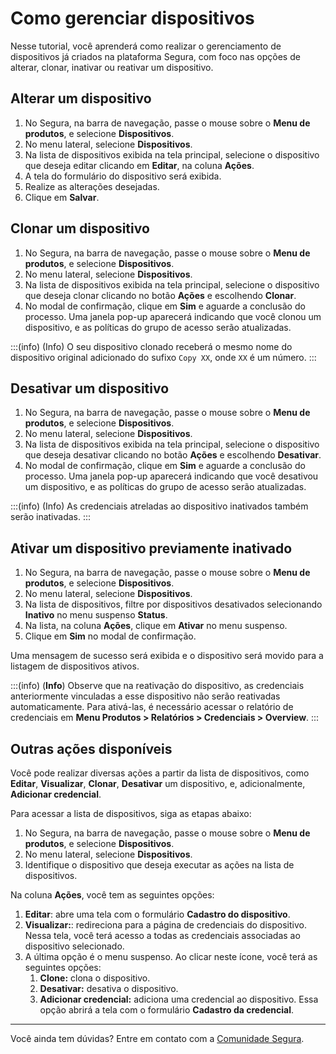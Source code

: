 # Como gerenciar dispositivos

Nesse tutorial, você aprenderá como realizar o gerenciamento de dispositivos já criados na plataforma Segura, com foco nas opções de alterar, clonar,  inativar ou reativar um dispositivo.

## Alterar um dispositivo

1. No Segura, na barra de navegação, passe o mouse sobre o **Menu de produtos**, e selecione  **Dispositivos**.
2. No menu lateral, selecione **Dispositivos**.
3. Na lista de dispositivos exibida na tela principal, selecione o dispositivo que deseja editar clicando em **Editar**, na coluna **Ações**.
4. A tela do formulário do dispositivo será exibida.
5. Realize as alterações desejadas.
6. Clique em **Salvar**.

## Clonar um dispositivo

1. No Segura, na barra de navegação, passe o mouse sobre o **Menu de produtos**, e selecione  **Dispositivos**.
2. No menu lateral, selecione **Dispositivos**.
3. Na lista de dispositivos exibida na tela principal, selecione o dispositivo que deseja clonar clicando no botão **Ações** e escolhendo **Clonar**.
4. No modal de confirmação, clique em **Sim** e aguarde a conclusão do processo. Uma janela pop-up aparecerá indicando que você clonou um dispositivo, e as políticas do grupo de acesso serão atualizadas.

	
:::(info) (Info)
O seu dispositivo clonado receberá o mesmo nome do dispositivo original adicionado do sufixo `Copy XX`, onde `XX` é um número.
:::

## Desativar um dispositivo

1. No Segura, na barra de navegação, passe o mouse sobre o **Menu de produtos**, e selecione  **Dispositivos**.
2. No menu lateral, selecione **Dispositivos**.
3. Na lista de dispositivos exibida na tela principal, selecione o dispositivo que deseja desativar clicando no botão **Ações** e escolhendo **Desativar**.
4. No modal de confirmação, clique em **Sim** e aguarde a conclusão do processo. Uma janela pop-up aparecerá indicando que você desativou um dispositivo, e as políticas do grupo de acesso serão atualizadas.

:::(info) (Info)
As credenciais atreladas ao dispositivo inativados também serão inativadas.
:::

## Ativar um dispositivo previamente inativado

1. No Segura, na barra de navegação, passe o mouse sobre o **Menu de produtos**, e selecione  **Dispositivos**.
2. No menu lateral, selecione **Dispositivos**.
3. Na lista de dispositivos, filtre por dispositivos desativados selecionando **Inativo** no menu suspenso **Status**. 
4. Na lista, na coluna **Ações**, clique em **Ativar** no menu suspenso.
5. Clique em **Sim** no modal de confirmação.

Uma mensagem de sucesso será exibida e o dispositivo será movido para a listagem de dispositivos ativos.

:::(info) (**Info**)
Observe que na reativação do dispositivo, as credenciais anteriormente vinculadas a esse dispositivo não serão reativadas automaticamente. Para ativá-las, é necessário acessar o relatório de credenciais em **Menu Produtos > Relatórios > Credenciais > Overview**.
:::

## Outras ações disponíveis

Você pode realizar diversas ações a partir da lista de dispositivos, como **Editar**, **Visualizar**, **Clonar**, **Desativar** um dispositivo, e, adicionalmente, **Adicionar credencial**.

Para acessar a lista de dispositivos, siga as etapas abaixo:

1. No Segura, na barra de navegação, passe o mouse sobre o **Menu de produtos**, e selecione  **Dispositivos**.
2. No menu lateral, selecione **Dispositivos**.
3. Identifique o dispositivo que deseja executar as ações na lista de dispositivos.

Na coluna **Ações**, você tem as seguintes opções:

1. **Editar**: abre uma tela com o formulário **Cadastro do dispositivo**.
2. **Visualizar:**: redireciona para a página de credenciais do dispositivo. Nessa tela, você terá acesso a todas as credenciais associadas ao dispositivo selecionado.
3. A última opção é o menu suspenso. Ao clicar neste ícone, você terá as seguintes opções:
    1. **Clone:** clona o dispositivo.
    2. **Desativar:** desativa o dispositivo.
     1. **Adicionar credencial:** adiciona uma credencial ao dispositivo. Essa opção abrirá a tela com o formulário **Cadastro da credencial**.

***

Você ainda tem dúvidas? Entre em contato com a [Comunidade Segura](https://community.Segura.io).